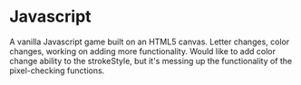 # Javascript
A vanilla Javascript game built on an HTML5 canvas. Letter changes, color changes, working on adding more functionality.
Would like to add color change ability to the strokeStyle, but it's messing up the functionality of the pixel-checking functions.
